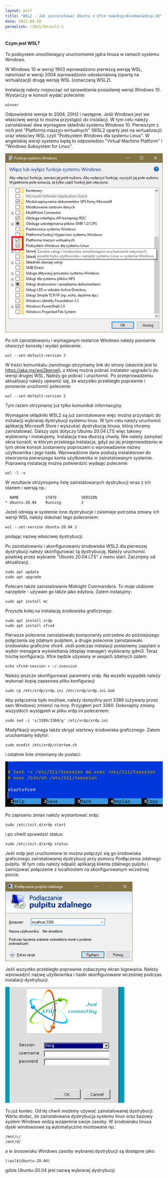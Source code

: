 ```yaml
---
layout: post
title: "WSL2 - Jak zainstalować Ubuntu z Xfce na&nbsp;Windows&nbsp;10"
date: 2021-04-18
permalink: /2021/04/wsl2-1
---
```


#### Czym jest WSL?
To podsystem umożliwiający uruchomienie jądra linuxa w ramach systemu Windows.

W Windows 10 w wersji 1903 wprowadzono pierwszą wersję WSL, natomiast w wersji 2004 wprowadzono udoskonaloną (opartą na wirtualizacji) drugą wersję WSL (oznaczaną WSL2).

Instalację należy rozpocząć od sprawdzenia posiadanej wersji Windows 10. Wystarczy w konsoli wydać polecenie:
```console
winver 
```
Odpowiednie wersje to 2004, 20H2 i następne. Jeśli Windows jest we właściwej wersji to można przystąpić do instalacji. W tym celu należy zainstalować dwa wymagane składniki systemu Windows 10. Pierwszym z nich jest "Platforma maszyn wirtualnych" (WSL2 oparty jest na wirtualizacji) oraz właściwy WSL czyli "Podsystem Windows dla systemu Linux". W angielskiej wersji systemu będą to odpowiednio "Virtual Machine Platform" i "Windows Subsystem for Linux".

![Funkcje systemu Windows](/img/p202104/wsz2_01.png)
 
Po ich zainstalowaniu i wymaganym restarcie Windows należy ponownie otworzyć konsolę i wydać polecenie:
```console
wsl --set-default-version 2
```
W treści komunikatu zwrotnego otrzymamy link do strony (obecnie jest to https://aka.ms/wsl2kernel), z której można pobrać instalator upgrade'u do wersji drugiej WSL. Należy go pobrać i uruchomić.
Po przeprowadzeniu aktualizacji należy upewnić się, że wszystko przebiegło poprawnie i ponownie uruchomić polecenie:
```console
wsl --set-default-version 2
```
Tym razem otrzymamy już tylko komunikat informacyjny.

Wymagane skłądniki WSL2 są już zainstalowane więc można przystapić do instalacji wybranej dystrybucji systemu linux. W tym celu należy uruchomić aplikację Microsoft Store i wyszukać dystrybucję linuxa, którą chcemy zainstalować. Dalszy opis dotyczy Ubuntu 20.04 LTS więc takowy wybieramy i instalujemy.
Instalacja trwa dłuższą chwilę. Nie należy zamykać okna konsoli, w którym przebiega instalacja, gdyż po jej przeprowadzeniu w tym oknie konsoli zostaniemy poproszeni o wprowadzenie nazwy użytkownika i jego hasła. Wprowadzone dane posłużą instalatorowi do stworzenia pierwszego konta użytkownika w zainstalowanym systemie.
Poprawną instalację można potwierdzić wydając polecenie:
```console
wsl -l -v
```
W rezultacie otrzymujemy listę zainstalowanych dystrybucji wraz z ich stanem i wersją np.:
```console
  NAME            STATE           VERSION
* Ubuntu-20.04    Running         2
```
Jeżeli istnieją w systemie inne dystrybucje i zaistnieje potrzeba zmiany ich wersji WSL należy dokonać tego poleceniem:
```console
wsl --set-version Ubuntu-20.04 2
```
podając nazwę właściwej dystrybucji.

Po zainstalowaniu i skonfigurowaniu środowiska WSL2 dla pierwszej dystrybucji należy skonfigurować tą dystrybucję. Należy uruchomić powłokę przez wybranie "Ubunto 20.04 LTS" z menu start.
Zacznijmy od aktualizacji.
```console
sudo apt update
sudo apt upgrade 
```
Polecam także zainstalowanie Midnight Commandera. To moje ulubione narzędzie - używam go także jako edytora. Zatem instalujmy:
```console
sudo apt install mc
```
Przyszła kolej na instalację środowiska graficznego.
```console
sudo apt install xrdp
sudo apt install xfce4
```
Pierwsze polecenie zainstalowało komponenty potrzebne do późniejszego połączenia się zdalnym pulpitem, a drugie polecenie zainstalowało środowisko graficzne xfce4. Jeśli podczas instalacji zostaniemy zapytani o wybór menagera wyświetlania (display manager) wybieramy gdm3.
Teraz trochę konfiguracji. Xfce będzie używany w sesjach zdalnych zatem:
```console
echo xfce4-session > ~/.xsession
```
Należy jeszcze skonfigurować parametry xrdp. Na wszelki wypadek należy wykonać kopię zapasowa pliku konfiguracji
```console
sudo cp /etc/xrdp/xrdp.ini /etc/xrdp/xrdp.ini.bak
```
Aby połączenie było możliwe, należy domyślny port 3389 (używany przez sam Windows) zmienić na inny. Przyjąłem port 3360. Dokonajmy zmiany wszystkich wystąpień w pliku xrdp.ini poleceniem:
```console
sudo sed -i 's/3389/3360/g' /etc/xrdp/xrdp.ini
```
Modyfikacji wymaga także skrypt startowy środowiska graficznego. Zatem uruchamiamy edytor:
```console
sudo mcedit /etc/xrdp/startwm.sh 
```
i ostatnie linie zmieniamy do postaci:
 
![mcedit](/img/p202104/wsz2_02.png)
 
Po zapisaniu zmian należy wystartować xrdp: 
```console
sudo /etc/init.d/xrdp start 
```
i po chwili sprawdzić status:
```console
sudo /etc/init.d/xrdp status
```
Jeśli xrdp jest uruchomione to można połączyć się go środowiska graficznego zainstalowanej dystrybucji przy pomocy Podłączenia zdalnego pulpitu. W tym celu należy odpalić aplikację klienta zdalnego pulpitu i zainicjować połączenie z localhostem na skonfigurowanym wcześniej porcie.
 
![rdp](/img/p202104/wsz2_03.png)

Jeśli wszystko przebiegło poprawnie zobaczymy ekran logowania. Należy wprowadzić nazwę użytkownika i hasło skonfigurowane wcześniej podczas instalacji dystrybucji.
 
![xrdp](/img/p202104/wsz2_04.png)

To już koniec. Od tej chwili możemy używać zainstalowanej dystrybucji. Warto dodać, że zainstalowana dystrybucja systemu linux oraz bazowy system Windows widzą wzajemnie swoje zasoby. W środowisku linuxa dyski windowsowe są automatycznie montowane np.:
```console
/mnt/c/
/mnt/d/
```
a w śrosowisku Windows zasoby wybranej dystrybucji są dostępne jako:
```console
\\wsl$\Ubuntu-20.04\
```
gdzie Ubuntu-20.04 jest nazwą wybranej dystrybucji.
